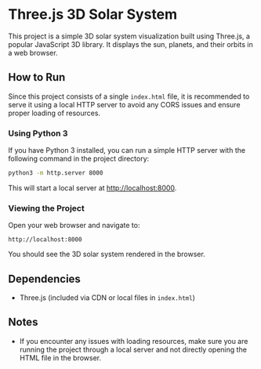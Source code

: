 # Three.js 3D Solar System

This project is a simple 3D solar system visualization built using Three.js, a popular JavaScript 3D library. It displays the sun, planets, and their orbits in a web browser.

## How to Run

Since this project consists of a single `index.html` file, it is recommended to serve it using a local HTTP server to avoid any CORS issues and ensure proper loading of resources.

### Using Python 3

If you have Python 3 installed, you can run a simple HTTP server with the following command in the project directory:

```bash
python3 -m http.server 8000
```

This will start a local server at [http://localhost:8000](http://localhost:8000).

### Viewing the Project

Open your web browser and navigate to:

```
http://localhost:8000
```

You should see the 3D solar system rendered in the browser.

## Dependencies

- Three.js (included via CDN or local files in `index.html`)

## Notes

- If you encounter any issues with loading resources, make sure you are running the project through a local server and not directly opening the HTML file in the browser.
